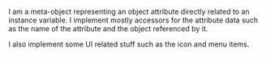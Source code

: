 I am a meta-object representing an object attribute directly related to an instance variable. I implement mostly accessors for the attribute data such as the name of the attribute and the object referenced by it.

I also implement some UI related stuff such as the icon and menu items.